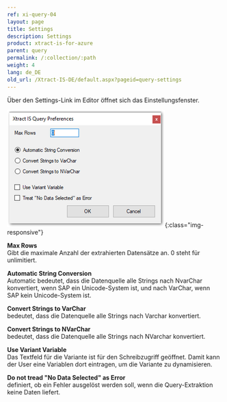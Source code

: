 ```yaml
---
ref: xi-query-04
layout: page
title: Settings
description: Settings
product: xtract-is-for-azure
parent: query
permalink: /:collection/:path
weight: 4
lang: de_DE
old_url: /Xtract-IS-DE/default.aspx?pageid=query-settings
---
```


Über den Settings-Link im Editor öffnet sich das Einstellungsfenster.

![Query-Settings](/img/content/Query-Settings.png){:class="img-responsive"}

**Max Rows** <br>
Gibt die maximale Anzahl der extrahierten Datensätze an. 0 steht für unlimitiert.

**Automatic String Conversion** <br>
Automatic bedeutet, dass die Datenquelle alle Strings nach NvarChar konvertiert, wenn SAP ein Unicode-System ist, und nach VarChar, wenn SAP kein Unicode-System ist.

**Convert Strings to VarChar** <br>
bedeutet, dass die Datenquelle alle Strings nach Varchar konvertiert.

**Convert Strings to NVarChar** <br>
bedeutet, dass die Datenquelle alle Strings nach NVarchar konvertiert.

**Use Variant Variable** <br>
Das Textfeld für die Variante ist für den Schreibzugriff geöffnet. Damit kann der User eine Variablen dort eintragen, um die Variante zu dynamisieren.

**Do not tread "No Data Selected" as Error** <br>
definiert, ob ein Fehler ausgelöst werden soll, wenn die Query-Extraktion keine Daten liefert.